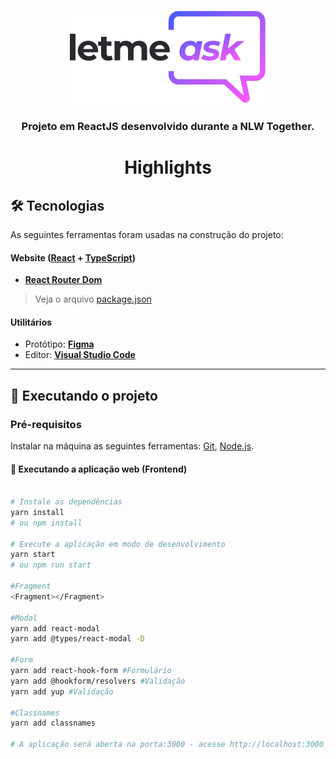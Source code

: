 <p align="center">
  <img src="/src/assets/images/logo.svg" alt="Logo LetMeAsk">
</p>

<h3 align="center">Projeto em ReactJS desenvolvido durante a NLW Together.</h3>

<h1 align="center">Highlights</h1>

## 🛠 Tecnologias

As seguintes ferramentas foram usadas na construção do projeto:

#### **Website** ([React](https://reactjs.org/) + [TypeScript](https://www.typescriptlang.org/))

- **[React Router Dom](https://github.com/ReactTraining/react-router/tree/master/packages/react-router-dom)**

> Veja o arquivo [package.json](./package.json)

#### [](https://github.com/tgmarinho/Ecoleta#utilit%C3%A1rios)**Utilitários**

- Protótipo: **[Figma](https://www.figma.com/file/u0BQK8rCf2KgzcukdRRCWh/Letmeask)**
- Editor: **[Visual Studio Code](https://code.visualstudio.com/)**

---

## 🚀 Executando o projeto

### Pré-requisitos

Instalar na máquina as seguintes ferramentas:
[Git](https://git-scm.com), [Node.js](https://nodejs.org/en/).

#### 🧭 Executando a aplicação web (Frontend)

```bash

# Instale as dependências
yarn install
# ou npm install

# Execute a aplicação em modo de desenvolvimento
yarn start
# ou npm run start

#Fragment
<Fragment></Fragment>

#Modal
yarn add react-modal
yarn add @types/react-modal -D

#Form
yarn add react-hook-form #Formulário
yarn add @hookform/resolvers #Validação
yarn add yup #Validação

#Classnames
yarn add classnames

# A aplicação será aberta na porta:3000 - acesse http://localhost:3000

```
